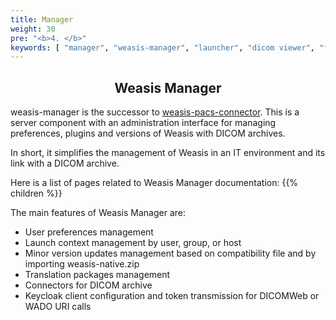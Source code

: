 ```yaml
---
title: Manager
weight: 30
pre: "<b>4. </b>"
keywords: [ "manager", "weasis-manager", "launcher", "dicom viewer", "free dicom viewer", "open source dicom viewer", "weasis dicom viewer",  "multi-platform dicom viewer", "dicom", ]
---
```


## <center>Weasis Manager</center>

weasis-manager is the successor to [weasis-pacs-connector](https://github.com/nroduit/weasis-pacs-connector). This is a server component with an administration interface for managing preferences, plugins and versions of Weasis with DICOM archives.

In short, it simplifies the management of Weasis in an IT environment and its link with a DICOM archive.

Here is a list of pages related to Weasis Manager documentation:
{{% children %}}

The main features of Weasis Manager are:
- User preferences management
- Launch context management by user, group, or host
- Minor version updates management based on compatibility file and by importing weasis-native.zip
- Translation packages management
- Connectors for DICOM archive
- Keycloak client configuration and token transmission for DICOMWeb or WADO URI calls



